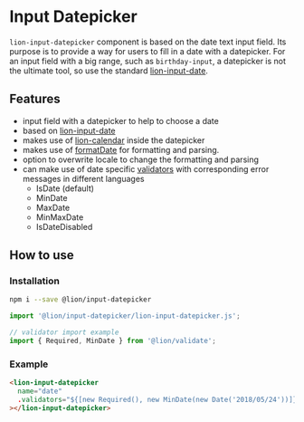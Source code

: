 # Input Datepicker

`lion-input-datepicker` component is based on the date text input field. Its purpose is to provide a way for users to fill in a date with a datepicker.
For an input field with a big range, such as `birthday-input`, a datepicker is not the ultimate tool, so use the standard [lion-input-date](../input-date).

## Features

- input field with a datepicker to help to choose a date
- based on [lion-input-date](../input-date)
- makes use of [lion-calendar](../calendar) inside the datepicker
- makes use of [formatDate](../localize/docs/date.md) for formatting and parsing.
- option to overwrite locale to change the formatting and parsing
- can make use of date specific [validators](../validate/docs/DefaultVaValidationSystemlidators.md) with corresponding error messages in different languages
  - IsDate (default)
  - MinDate
  - MaxDate
  - MinMaxDate
  - IsDateDisabled

## How to use

### Installation

```sh
npm i --save @lion/input-datepicker
```

```js
import '@lion/input-datepicker/lion-input-datepicker.js';

// validator import example
import { Required, MinDate } from '@lion/validate';
```

### Example

```html
<lion-input-datepicker
  name="date"
  .validators="${[new Required(), new MinDate(new Date('2018/05/24'))]}"
></lion-input-datepicker>
```
